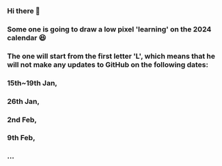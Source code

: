 ### Hi there 👋
### Some one is going to draw a low pixel 'learning' on the 2024 calendar 😆
### The one will start from the first letter 'L', which means that he will not make any updates to GitHub on the following dates:
### 15th~19th Jan, 
### 26th Jan, 
### 2nd Feb,
### 9th Feb,
### ...

<!--
**ZsyRock/ZsyRock** is a ✨ _special_ ✨ repository because its `README.md` (this file) appears on your GitHub profile.

Here are some ideas to get you started:

- 🔭 I’m currently working on ...
- 🌱 I’m currently learning ...
- 👯 I’m looking to collaborate on ...
- 🤔 I’m looking for help with ...
- 💬 Ask me about ...
- 📫 How to reach me: ...
- 😄 Pronouns: ...
- ⚡ Fun fact: ...
-->
